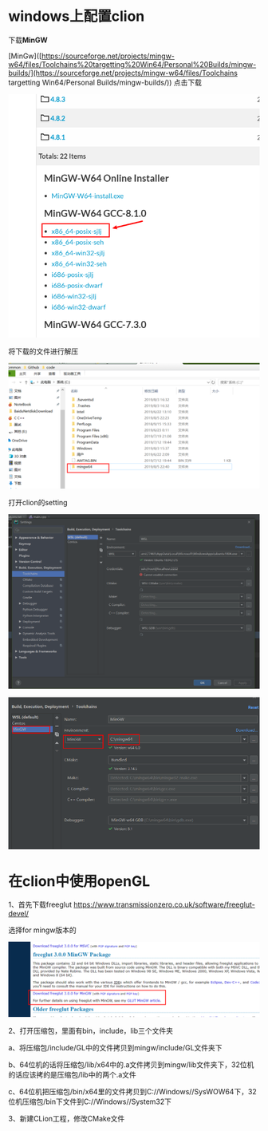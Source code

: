 # windows上配置clion

下载**MinGW**

[MinGw]([https://sourceforge.net/projects/mingw-w64/files/Toolchains%20targetting%20Win64/Personal%20Builds/mingw-builds/](https://sourceforge.net/projects/mingw-w64/files/Toolchains targetting Win64/Personal Builds/mingw-builds/)) 点击下载

![1565015562631](Untitled.assets/1565015562631.png)

将下载的文件进行解压

![1565016090640](Untitled.assets/1565016090640.png)

打开clion的setting

![1565016173259](Untitled.assets/1565016173259.png)

![1565016235330](Untitled.assets/1565016235330.png)

# 在clion中使用openGL

1、首先下载freeglut https://www.transmissionzero.co.uk/software/freeglut-devel/

选择for mingw版本的

![1565016355294](Untitled.assets/1565016355294.png)

2、打开压缩包，里面有bin，include，lib三个文件夹

a、将压缩包/include/GL中的文件拷贝到mingw/include/GL文件夹下

b、64位机的话将压缩包/lib/x64中的.a文件拷贝到mingw/lib文件夹下，32位机的话应该拷的是压缩包/lib中的两个.a文件

c、64位机把压缩包/bin/x64里的文件拷贝到C://Windows//SysWOW64下，32位机压缩包/bin下文件到C://Windows//System32下

3、新建CLion工程，修改CMake文件